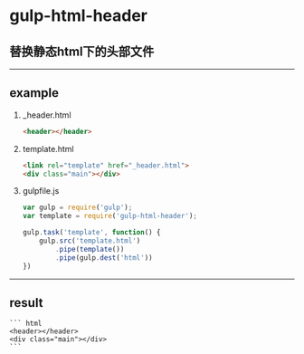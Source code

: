# gulp-html-header

## 替换静态html下的头部文件

***

## example

1. _header.html

	``` html
	<header></header>
	```

2. template.html

	``` html
	<link rel="template" href="_header.html">
	<div class="main"></div>
	```

3. gulpfile.js

	``` js
	var gulp = require('gulp');
	var template = require('gulp-html-header');

	gulp.task('template', function() {
		gulp.src('template.html')
			.pipe(template())
			.pipe(gulp.dest('html'))
	})
	```

***

## result

	``` html
	<header></header>
	<div class="main"></div>
	```